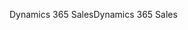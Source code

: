 <span data-ttu-id="11bc9-101">Dynamics 365 Sales</span><span class="sxs-lookup"><span data-stu-id="11bc9-101">Dynamics 365 Sales</span></span>
